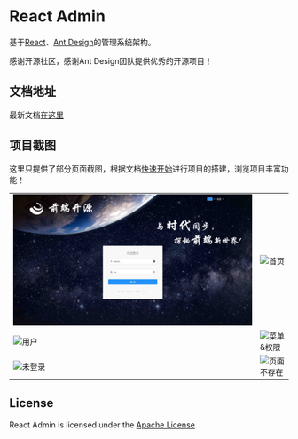 # React Admin
基于[React](https://reactjs.org)、[Ant Design](https://ant.design/)的管理系统架构。

感谢开源社区，感谢Ant Design团队提供优秀的开源项目！

## 文档地址
最新文档[在这里](https://open.vbill.cn/react-admin)

## 项目截图
这里只提供了部分页面截图，根据文档[快速开始](https://open.vbill.cn/react-admin/START.html)进行项目的搭建，浏览项目丰富功能！

<table>
    <tr>
        <td><img src="docs/imgs/login.jpg" alt="登录"/></td>
        <td><img src="https://user-images.githubusercontent.com/11864780/52922966-ee093000-335f-11e9-9d84-ca2222a9d616.png" alt="首页"/></td>
    </tr>
    <tr>
        <td><img src="https://user-images.githubusercontent.com/11864780/52922975-fd887900-335f-11e9-937a-5abec2c52be2.png" alt="用户"/></td>
        <td><img src="https://user-images.githubusercontent.com/11864780/52922971-f7929800-335f-11e9-9ee7-6ea2e4f44339.png" alt="菜单&权限"/></td>
    </tr>
    <tr>
        <td><img src="https://user-images.githubusercontent.com/11864780/52922963-e8134f00-335f-11e9-9fc4-5a6b9e7868d7.png" alt="未登录"/></td>
        <td><img src="https://user-images.githubusercontent.com/11864780/52922964-eb0e3f80-335f-11e9-836e-17d0f088f68f.png" alt="页面不存在"/></td>
    </tr>
</table>

## License

React Admin is licensed under the [Apache License](https://github.com/sxfad/react-admin/blob/master/LICENSE)
